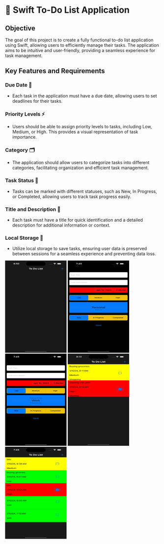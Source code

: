 # 🚀 Swift To-Do List Application

## Objective
The goal of this project is to create a fully functional to-do list application using Swift, allowing users to efficiently manage their tasks. The application aims to be intuitive and user-friendly, providing a seamless experience for task management.

## Key Features and Requirements

### Due Date 📅
- Each task in the application must have a due date, allowing users to set deadlines for their tasks.

### Priority Levels ⚡
- Users should be able to assign priority levels to tasks, including Low, Medium, or High. This provides a visual representation of task importance.

### Category 🗂️
- The application should allow users to categorize tasks into different categories, facilitating organization and efficient task management.

### Task Status 🔄
- Tasks can be marked with different statuses, such as New, In Progress, or Completed, allowing users to track task progress easily.

### Title and Description 📝
- Each task must have a title for quick identification and a detailed description for additional information or context.

### Local Storage 💾
- Utilize local storage to save tasks, ensuring user data is preserved between sessions for a seamless experience and preventing data loss.

<img src="https://github.com/kiranpulapa/To-Do-List-Application-using-Swift/blob/main/Simulator%20Screenshot%20-%20iPhone%2015%20Pro%20-2024-01-10%20at%2006.40.35.png.jpeg" width="200" height="300">
<img src="https://github.com/kiranpulapa/To-Do-List-Application-using-Swift/blob/main/Simulator%20Screenshot%20-%20iPhone%2015%20Pro%20-2024-01-10%20at%2006.42.35.png.jpeg" width="200" height="300">
<img src="https://github.com/kiranpulapa/To-Do-List-Application-using-Swift/blob/main/Simulator%20Screenshot%20-%20iPhone%2015%20Pro%20-2024-01-10%20at%2006.43.35.png.jpeg" width="200" height="300">
<img src="https://github.com/kiranpulapa/To-Do-List-Application-using-Swift/blob/main/Simulator%20Screenshot%20-%20iPhone%2015%20Pro%20-2024-01-10%20at%2006.43.39.png.jpeg" width="200" height="300">
<img src="https://github.com/kiranpulapa/To-Do-List-Application-using-Swift/blob/main/Simulator%20Screenshot%20-%20iPhone%2015%20Pro%20-2024-01-10%20at%2006.43.52.png.jpeg" width="200" height="300">
